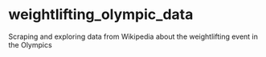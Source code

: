 # weightlifting_olympic_data
Scraping and exploring data from Wikipedia about the weightlifting event in the Olympics
